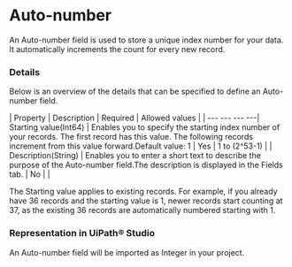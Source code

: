 ﻿# Auto-number

An Auto-number field is used to store a unique index number for your data. It automatically increments the count for every new record.

### Details

Below is an overview of the details that can be specified to define an Auto-number field.


| Property | Description | Required | Allowed values |
| --- --- --- ---| Starting value(Int64) | Enables you to specify the starting index number of your records. The first record has this value. The following records increment from this value forward.Default value: 1 | Yes | 1 to (2^53-1) |
| Description(String) | Enables you to enter a short text to describe the purpose of the Auto-number field.The description is displayed in the Fields tab. | No |  |

The Starting value applies to existing records. For example, if you already have 36 records and the starting value is 1, newer records start counting at 37, as the existing 36 records are automatically numbered starting with 1.


### Representation in UiPath® Studio

An Auto-number field will be imported as Integer in your project.

